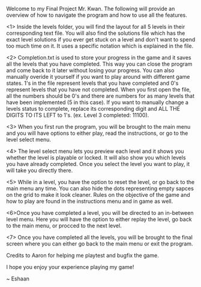 Welcome to my Final Project Mr. Kwan. The following will provide an overview of how to navigate the program and how to use all the features.

<1> Inside the levels folder, you will find the layout for all 5 levels in their corresponding text file. You will also find the solutions file which has the exact level solutions if you ever get stuck on a level and don't want to spend too much time on it. It uses a specific notation which is explained in the file.

<2> Completion.txt is used to store your progress in the game and it saves all the levels that you have completed. This way you can close the program and come back to it later without losing your progress. You can also manually overide it yourself if you want to play around with different game states. 1's in the file represent levels that you have completed and 0's represent levels that you have not completed. When you first open the file, all the numbers should be 0's and there are numbers for as many levels that have been implemented (5 in this case). If you want to manually change a levels status to complete, replace its corresponding digit and ALL THE DIGITS TO ITS LEFT to 1's. (ex. Level 3 completed: 11100).

<3> When you first run the program, you will be brought to the main menu and you will have options to either play, read the instructions, or go to the level select menu.

<4> The level select menu lets you preview each level and it shows you whether the level is playable or locked. It will also show you which levels you have already completed. Once you select the  level you want to play, it will take you directly there.

<5> While in a level, you have the option to reset the level, or go back to the main menu any time. You can also hide the dots representing empty sapces on the grid to make it look cleaner. Rules on the objective of the game and how to play are found in the instructions menu and in game as well.

<6>Once you have completed a level, you will be directed to an in-between level menu. Here you will have the option to either replay the level, go back to the main menu, or procced to the next level.

<7> Once you have completed all the levels, you will be brought to the final screen where you can either go back to the main menu or exit the program.

Credits to Aaron for helping me playtest and bugfix the game.

I hope you enjoy your experience playing my game!

~ Eshaan